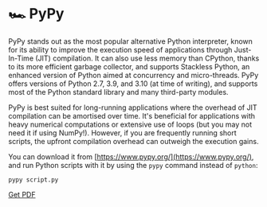 # 🏎️ PyPy

PyPy stands out as the most popular alternative Python interpreter, known for its ability to improve the execution speed of applications through Just-In-Time (JIT) compilation. It can also use less memory than CPython, thanks to its more efficient garbage collector, and supports Stackless Python, an enhanced version of Python aimed at concurrency and micro-threads. PyPy offers versions of Python 2.7, 3.9, and 3.10 (at time of writing), and supports most of the Python standard library and many third-party modules.

PyPy is best suited for long-running applications where the overhead of JIT compilation can be amortised over time. It's beneficial for applications with heavy numerical computations or extensive use of loops (but you may not need it if using NumPy!). However, if you are frequently running short scripts, the upfront compilation overhead can outweigh the execution gains. 

You can download it from [https://www.pypy.org/](https://www.pypy.org/), and run Python scripts with it by using the `pypy` command instead of `python`:

```shell
pypy script.py
```



[Get PDF](https://makepythonfaster.gumroad.com/l/get)
